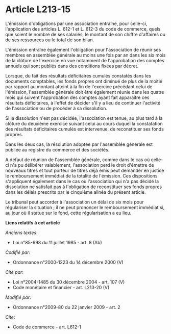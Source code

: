 # Article L213-15

L'émission d'obligations par une association entraîne, pour celle-ci, l'application des articles L. 612-1 et L. 612-3 du code
de commerce, quels que soient le nombre de ses salariés, le montant de son chiffre d'affaires ou de ses ressources ou le
total de son bilan.

L'émission entraîne également l'obligation pour l'association de réunir ses membres en assemblée générale au moins une fois
par an dans les six mois de la clôture de l'exercice en vue notamment de l'approbation des comptes annuels qui sont publiés
dans des conditions fixées par décret. 

Lorsque, du fait des résultats déficitaires cumulés constatés dans les documents comptables, les fonds propres ont diminué de
plus de la moitié par rapport au montant atteint à la fin de l'exercice précédant celui de l'émission, l'assemblée générale
doit être également réunie dans les quatre mois qui suivent l'approbation des comptes ayant fait apparaître ces résultats
déficitaires, à l'effet de décider s'il y a lieu de continuer l'activité de l'association ou de procéder à sa dissolution. 

Si la dissolution n'est pas décidée, l'association est tenue, au plus tard à la clôture du deuxième exercice suivant celui au
cours duquel la constatation des résultats déficitaires cumulés est intervenue, de reconstituer ses fonds propres. 

Dans les deux cas, la résolution adoptée par l'assemblée générale est publiée au registre du commerce et des sociétés.

A défaut de réunion de l'assemblée générale, comme dans le cas où celle-ci n'a pu délibérer valablement, l'association perd
le droit d'émettre de nouveaux titres et tout porteur de titres déjà émis peut demander en justice le remboursement immédiat
de la totalité de l'émission. Ces dispositions s'appliquent également dans le cas où l'association qui n'a pas décidé la
dissolution ne satisfait pas à l'obligation de reconstituer ses fonds propres dans les délais prescrits par le cinquième
alinéa du présent article. 

Le tribunal peut accorder à l'association un délai de six mois pour régulariser la situation ; il ne peut prononcer le
remboursement immédiat si, au jour où il statue sur le fond, cette régularisation a eu lieu.

**Liens relatifs à cet article**

_Anciens textes_:

  - Loi n°85-698 du 11 juillet 1985 - art. 8 (Ab)

_Codifié par_:

  - Ordonnance n°2000-1223 du 14 décembre 2000 (V)

_Cité par_:

  - Loi n°2004-1485 du 30 décembre 2004 - art. 107 (V)
  - Code monétaire et financier - art. L213-20 (V)

_Modifié par_:

  - Ordonnance n°2009-80 du 22 janvier 2009 - art. 2

_Cite_:

  - Code de commerce - art. L612-1
